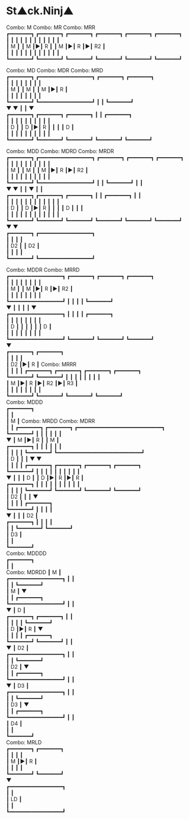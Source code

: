 
# St▲ck.Ninj▲


Combo: M          Combo: MR                   Combo: MRR                      
┏━━━━━━━┓         ┏━━━━━━━┓ ┏━━━━━━━┓         ┏━━━━━━━┓ ┏━━━━━━━┓ ┏━━━━━━━┓   
┃       ┃         ┃       ┃ ┃       ┃         ┃       ┃ ┃       ┃ ┃       ┃   
┃   M   ┃         ┃   M   ┃▶┃   R   ┃         ┃   M   ┃▶┃   R   ┃▶┃   R2  ┃   
┃       ┃         ┃       ┃ ┃       ┃         ┃       ┃ ┃       ┃ ┃       ┃   
┗━━━━━━━┛         ┗━━━━━━━┛ ┗━━━━━━━┛         ┗━━━━━━━┛ ┗━━━━━━━┛ ┗━━━━━━━┛   
                                                                        
                                                                        
                                                                        
Combo: MD         Combo: MDR                 Combo: MRD                       
┏━━━━━━━┓         ┏━━━━━━━━━━━━━━━━━┓        ┏━━━━━━━┓ ┏━━━━━━━┓              
┃       ┃         ┃                 ┃        ┃       ┃ ┃       ┃              
┃   M   ┃         ┃   M             ┃        ┃   M   ┃▶┃   R   ┃              
┃       ┃         ┃                 ┃        ┃       ┃ ┃       ┃              
┗━━━━━━━┛         ┗━━━━━━━━━━━━━━━━━┛        ┃       ┃ ┗━━━━━━━┛              
    ▼                 ▼                      ┃       ┃     ▼                  
┏━━━━━━━┓         ┏━━━━━━━┓ ┏━━━━━━━┓        ┃       ┃ ┏━━━━━━━┓              
┃       ┃         ┃       ┃ ┃       ┃        ┃       ┃ ┃       ┃              
┃   D   ┃         ┃   D   ┃▶┃   R   ┃        ┃       ┃ ┃   D   ┃              
┃       ┃         ┃       ┃ ┃       ┃        ┃       ┃ ┃       ┃              
┗━━━━━━━┛         ┗━━━━━━━┛ ┗━━━━━━━┛        ┗━━━━━━━┛ ┗━━━━━━━┛              
                                                                        
                                                                        
                                                                        
Combo: MDD        Combo: MDRD               Combo: MRDR                       
┏━━━━━━━┓         ┏━━━━━━━━━━━━━━━━━┓       ┏━━━━━━━┓ ┏━━━━━━━┓ ┏━━━━━━━┓     
┃       ┃         ┃                 ┃       ┃       ┃ ┃       ┃ ┃       ┃     
┃   M   ┃         ┃   M             ┃       ┃   M   ┃▶┃   R   ┃▶┃   R2  ┃     
┃       ┃         ┃                 ┃       ┃       ┃ ┃       ┃ ┃       ┃     
┗━━━━━━━┛         ┗━━━━━━━━━━━━━━━━━┛       ┃       ┃ ┗━━━━━━━┛ ┃       ┃     
    ▼                 ▼                     ┃       ┃     ▼     ┃       ┃     
┏━━━━━━━┓         ┏━━━━━━━┓ ┏━━━━━━━┓       ┃       ┃ ┏━━━━━━━┓ ┃       ┃     
┃       ┃         ┃       ┃ ┃       ┃       ┃       ┃ ┃       ┃ ┃       ┃     
┃   D   ┃         ┃   D   ┃▶┃   R   ┃       ┃       ┃ ┃   D   ┃ ┃       ┃     
┃       ┃         ┃       ┃ ┃       ┃       ┃       ┃ ┃       ┃ ┃       ┃     
┗━━━━━━━┛         ┗━━━━━━━┛ ┗━━━━━━━┛       ┗━━━━━━━┛ ┗━━━━━━━┛ ┗━━━━━━━┛     
    ▼                 ▼                                                       
┏━━━━━━━┓         ┏━━━━━━━━━━━━━━━━━┓                                         
┃       ┃         ┃                 ┃                                         
┃   D2  ┃         ┃   D2            ┃                                         
┃       ┃         ┃                 ┃                                         
┗━━━━━━━┛         ┗━━━━━━━━━━━━━━━━━┛                                         
                                                                        
                                                                        
                                                                        
Combo: MDDR                 Combo: MRRD                                       
┏━━━━━━━━━━━━━━━━━┓         ┏━━━━━━━┓ ┏━━━━━━━┓ ┏━━━━━━━┓                     
┃                 ┃         ┃       ┃ ┃       ┃ ┃       ┃                     
┃   M             ┃         ┃   M   ┃▶┃   R   ┃▶┃   R2  ┃                     
┃                 ┃         ┃       ┃ ┃       ┃ ┃       ┃                     
┗━━━━━━━━━━━━━━━━━┛         ┃       ┃ ┃       ┃ ┗━━━━━━━┛                     
    ▼                       ┃       ┃ ┃       ┃     ▼                     
┏━━━━━━━━━━━━━━━━━┓         ┃       ┃ ┃       ┃ ┏━━━━━━━┓                     
┃                 ┃         ┃       ┃ ┃       ┃ ┃       ┃                     
┃   D             ┃         ┃       ┃ ┃       ┃ ┃   D   ┃                     
┃                 ┃         ┃       ┃ ┃       ┃ ┃       ┃                     
┗━━━━━━━━━━━━━━━━━┛         ┗━━━━━━━┛ ┗━━━━━━━┛ ┗━━━━━━━┛                     
    ▼                                                                         
┏━━━━━━━┓ ┏━━━━━━━┓                                                           
┃       ┃ ┃       ┃                                                           
┃   D2  ┃▶┃   R   ┃         Combo: MRRR                                       
┃       ┃ ┃       ┃         ┏━━━━━━━┓ ┏━━━━━━━┓ ┏━━━━━━━┓ ┏━━━━━━━┓           
┗━━━━━━━┛ ┗━━━━━━━┛         ┃       ┃ ┃       ┃ ┃       ┃ ┃       ┃           
                            ┃   M   ┃▶┃   R   ┃▶┃   R2  ┃▶┃   R3  ┃           
                            ┃       ┃ ┃       ┃ ┃       ┃ ┃       ┃           
                            ┗━━━━━━━┛ ┗━━━━━━━┛ ┗━━━━━━━┛ ┗━━━━━━━┛           
Combo: MDDD                                                                   
┏━━━━━━━┓                                                          
┃       ┃                                                        
┃   M   ┃       Combo: MRDD               Combo: MDRR                         
┃       ┃       ┏━━━━━━━┓ ┏━━━━━━━┓       ┏━━━━━━━━━━━━━━━━━━━━━━━━━━━┓       
┗━━━━━━━┛       ┃       ┃ ┃       ┃       ┃                           ┃       
    ▼           ┃   M   ┃▶┃   R   ┃       ┃   M                       ┃       
┏━━━━━━━┓       ┃       ┃ ┃       ┃       ┃                           ┃       
┃       ┃       ┃       ┃ ┗━━━━━━━┛       ┗━━━━━━━━━━━━━━━━━━━━━━━━━━━┛       
┃   D   ┃       ┃       ┃     ▼               ▼                               
┃       ┃       ┃       ┃ ┏━━━━━━━┓       ┏━━━━━━━┓ ┏━━━━━━━┓ ┏━━━━━━━┓       
┗━━━━━━━┛       ┃       ┃ ┃       ┃       ┃       ┃ ┃       ┃ ┃       ┃       
    ▼           ┃       ┃ ┃   D   ┃       ┃   D   ┃▶┃   R   ┃▶┃   R   ┃       
┏━━━━━━━┓       ┃       ┃ ┃       ┃       ┃       ┃ ┃       ┃ ┃       ┃       
┃       ┃       ┃       ┃ ┗━━━━━━━┛       ┗━━━━━━━┛ ┗━━━━━━━┛ ┗━━━━━━━┛       
┃   D2  ┃       ┃       ┃     ▼                                        
┃       ┃       ┃       ┃ ┏━━━━━━━┓                               
┗━━━━━━━┛       ┃       ┃ ┃       ┃                                
    ▼           ┃       ┃ ┃   D2  ┃                                           
┏━━━━━━━┓       ┃       ┃ ┃       ┃                                           
┃       ┃       ┗━━━━━━━┛ ┗━━━━━━━┛                                           
┃   D3  ┃                                                                        
┃       ┃                                                                                                                                                            
┗━━━━━━━┛                                                                                                                                                                       
                          Combo: MDDDD                                                                                  
                          ┏━━━━━━━┓                                                                            
                          ┃       ┃                                                                                                                                  
Combo: MDRDD              ┃   M   ┃                                                                                     
┏━━━━━━━━━━━━━━━━━┓       ┃       ┃                                                                               
┃                 ┃       ┗━━━━━━━┛                                                                               
┃   M             ┃           ▼                                                                                   
┃                 ┃       ┏━━━━━━━┓                                                                               
┗━━━━━━━━━━━━━━━━━┛       ┃       ┃                                                                               
    ▼                     ┃   D   ┃                                                                               
┏━━━━━━━┓ ┏━━━━━━━┓       ┃       ┃                                                                               
┃       ┃ ┃       ┃       ┗━━━━━━━┛                                                                               
┃   D   ┃▶┃   R   ┃           ▼                                                                                   
┃       ┃ ┃       ┃       ┏━━━━━━━┓                                                                               
┗━━━━━━━┛ ┗━━━━━━━┛       ┃       ┃                                                                               
    ▼                     ┃   D2  ┃                                                                               
┏━━━━━━━━━━━━━━━━━┓       ┃       ┃                                                                               
┃                 ┃       ┗━━━━━━━┛                                                                               
┃   D2            ┃           ▼                                                                                   
┃                 ┃       ┏━━━━━━━┓                                                                               
┗━━━━━━━━━━━━━━━━━┛       ┃       ┃                                                                               
    ▼                     ┃   D3  ┃                                                                               
┏━━━━━━━━━━━━━━━━━┓       ┃       ┃                                                                               
┃                 ┃       ┗━━━━━━━┛                                                                               
┃   D3            ┃           ▼                                                                                   
┃                 ┃       ┏━━━━━━━┓                                                                  
┗━━━━━━━━━━━━━━━━━┛       ┃       ┃                                                                  
                          ┃   D4  ┃                                             
                          ┃       ┃                                             
                          ┗━━━━━━━┛                                             
Combo: MRLD                                                                       
┏━━━━━━━┓ ┏━━━━━━━┓                                                                             
┃       ┃ ┃       ┃                                                                             
┃   M   ┃▶┃   R   ┃                                                                             
┃       ┃ ┃       ┃                                                                             
┗━━━━━━━┛ ┗━━━━━━━┛                                                                                       
    ▼                                                                                                     
┏━━━━━━━━━━━━━━━━━┓                                                                                       
┃                 ┃                                                                            
┃   LD            ┃                                                                                         
┃                 ┃                                                                                         
┗━━━━━━━━━━━━━━━━━┛                                                                                         
                                                                                       
